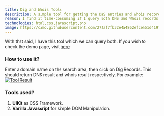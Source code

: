 ```yaml
---
title: Dig and Whois Tools
description: A simple tool for getting the DNS entries and whois records in one query.
reason: I find it time-consuming if I query both DNS and Whois records in each separate designated websites.
technologies: html,css,javascript,php
image: https://camo.githubusercontent.com/272af7fb32e4a4862efcea51d419fe94193e9153/68747470733a2f2f736e61672e67792f636f314133342e6a7067
---
```


With that said, I have this tool which we can query both. If you wish to check the demo page, visit [here](https://tools.kurtobando.com/tools/)

### How to use it? 
Enter a domain name on the search area, then click on Dig Records. This should return DNS result and whois result respectively. For example:
[![Tool Result](https://snag.gy/co1A34.jpg "Tool Result")](https://snag.gy/co1A34.jpg "Tool Result")

### Tools used?
1. **UIKit** as CSS Framework.
2. **Vanilla Javascript** for simple DOM Manipulation.
